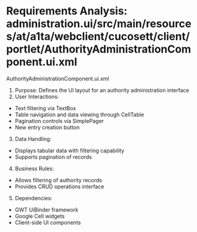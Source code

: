# Requirements Analysis: administration.ui/src/main/resources/at/a1ta/webclient/cucosett/client/portlet/AuthorityAdministrationComponent.ui.xml

AuthorityAdministrationComponent.ui.xml
1. Purpose: Defines the UI layout for an authority administration interface
2. User Interactions:
- Text filtering via TextBox
- Table navigation and data viewing through CellTable
- Pagination controls via SimplePager
- New entry creation button
3. Data Handling:
- Displays tabular data with filtering capability
- Supports pagination of records
4. Business Rules:
- Allows filtering of authority records
- Provides CRUD operations interface
5. Dependencies:
- GWT UiBinder framework
- Google Cell widgets
- Client-side UI components